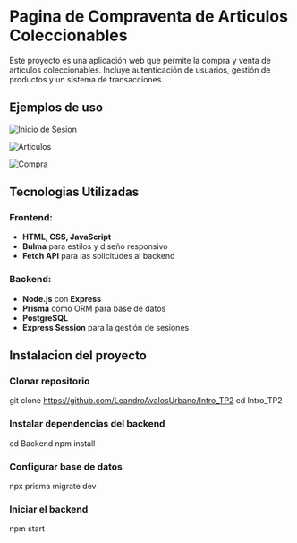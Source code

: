 # Pagina de Compraventa de Articulos Coleccionables

Este proyecto es una aplicación web que permite la compra y venta de artículos coleccionables. Incluye autenticación de usuarios, gestión de productos y un sistema de transacciones.

## Ejemplos de uso
![Inicio de Sesion](https://github.com/user-attachments/assets/a22be588-6543-426a-a764-9f1bb2bc0a97)

![Articulos](https://github.com/user-attachments/assets/b322f9fd-ce0c-4ff5-bcfc-84bd701016bc)

![Compra](https://github.com/user-attachments/assets/39f7f083-9c2e-4bd6-9633-b542a0d037f0)

## Tecnologias Utilizadas

### Frontend:
- **HTML, CSS, JavaScript**
- **Bulma** para estilos y diseño responsivo
- **Fetch API** para las solicitudes al backend

### Backend:
- **Node.js** con **Express**
- **Prisma** como ORM para base de datos
- **PostgreSQL**
- **Express Session** para la gestión de sesiones

## Instalacion del proyecto

### Clonar repositorio
git clone https://github.com/LeandroAvalosUrbano/Intro_TP2
cd Intro_TP2

### Instalar dependencias del backend
cd Backend
npm install

### Configurar base de datos
npx prisma migrate dev

### Iniciar el backend
npm start

